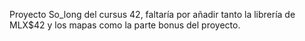 Proyecto So_long del cursus 42, faltaría por añadir tanto la librería de MLX$42 y los mapas como la parte bonus del proyecto.

